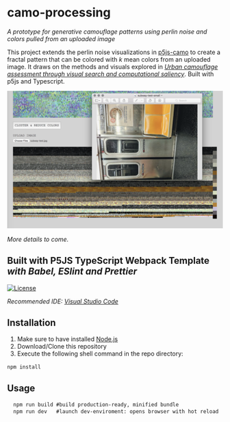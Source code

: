 # camo-processing

_A prototype for generative camouflage patterns using perlin noise and colors pulled from an uploaded image_

This project extends the perlin noise visualizations in [p5js-camo](https://github.com/lizzthabet/p5js-camo) to create a fractal pattern that can be colored with _k_ mean colors from an uploaded image. It draws on the methods and visuals explored in _[Urban camouflage assessment through visual search and computational saliency](https://www.academia.edu/21209710/Urban_camouflage_assessment_through_visual_search_and_computational_saliency)_. Built with p5js and Typescript. 

![Work-in-progress mapping through the 18 most common colors of an uploaded image of a subway car](./src/img/wip-uploaded-screenshot.png)

_More details to come._

## Built with **P5JS TypeScript Webpack Template** _with Babel, ESlint and Prettier_

[![License](https://img.shields.io/github/license/derkalaender/p5js-typescript-webpack.svg?color=blue&style=flat-square)](https://github.com/derkalaender/p5js-typescript-webpack/blob/master/LICENSE)

_Recommended IDE: [Visual Studio Code](https://code.visualstudio.com/)_

## Installation

1. Make sure to have installed [Node.js](https://nodejs.org)
2. Download/Clone this repository
3. Execute the following shell command in the repo directory:

```shell
npm install
```

## Usage

```shell
  npm run build #build production-ready, minified bundle
  npm run dev   #launch dev-enviroment: opens browser with hot reload
```
